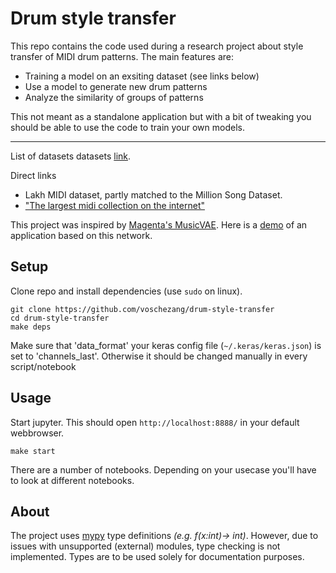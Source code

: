 # Drum style transfer

This repo contains the code used during a research project about style transfer of MIDI drum patterns.
The main features are:
- Training a model on an exsiting dataset (see links below)
- Use a model to generate new drum patterns
- Analyze the similarity of groups of patterns

This not meant as a standalone application but with a bit of tweaking you should be able to use the code to train your own models.

<hr>

List of datasets datasets [link](https://github.com/midi-ld/machine-readable-datasets).

Direct links
 - Lakh MIDI dataset, partly matched to the Million Song Dataset.
 - [ "The largest midi collection on the internet" ](https://www.reddit.com/r/WeAreTheMusicMakers/comments/3anwu8/the_drum_percussion_midi_archive_800k/)

This project was inspired by [Magenta's MusicVAE](https://magenta.tensorflow.org/music-vae). Here is a [demo](https://experiments.withgoogle.com/ai/beat-blender/view/) of an application based on this network.


## Setup

Clone repo and install dependencies (use `sudo` on linux).
```
git clone https://github.com/voschezang/drum-style-transfer
cd drum-style-transfer
make deps
```

Make sure that 'data_format' your keras config file (`~/.keras/keras.json`) is set to 'channels_last'. Otherwise it should be changed manually in every script/notebook

## Usage

Start jupyter. This should open `http://localhost:8888/` in your default webbrowser.
```
make start
```
There are a number of notebooks. Depending on your usecase you'll have to look at different notebooks.


## About

The project uses [mypy](https://github.com/python/mypy) type definitions _(e.g. f(x:int)-> int)_. However, due to issues with unsupported (external) modules, type checking is not implemented. Types are to be used solely for documentation purposes.
